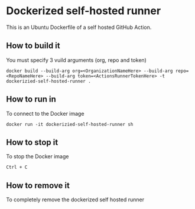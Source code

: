 # Dockerized self-hosted runner
This is an Ubuntu Dockerfile of a self hosted GitHub Action.

## How to build it
You must specify 3 vuild arguments (org, repo and token)

`docker build --build-arg org=<OrganizationNameHere> --build-arg repo=<RepoNameHere> --build-arg token=<ActionsRunnerTokenHere> -t dockerizied-self-hosted-runner .`


## How to run in
To connect to the Docker image

`docker run -it dockerizied-self-hosted-runner sh`

## How to stop it
To stop the Docker image

`Ctrl + C`

## How to remove it
To completely remove the dockerized self hosted runner

